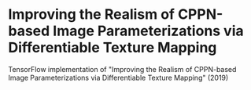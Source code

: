 # Improving the Realism of CPPN-based Image Parameterizations via Differentiable Texture Mapping
TensorFlow implementation of "Improving the Realism of CPPN-based Image Parameterizations via Differentiable Texture Mapping" (2019)
